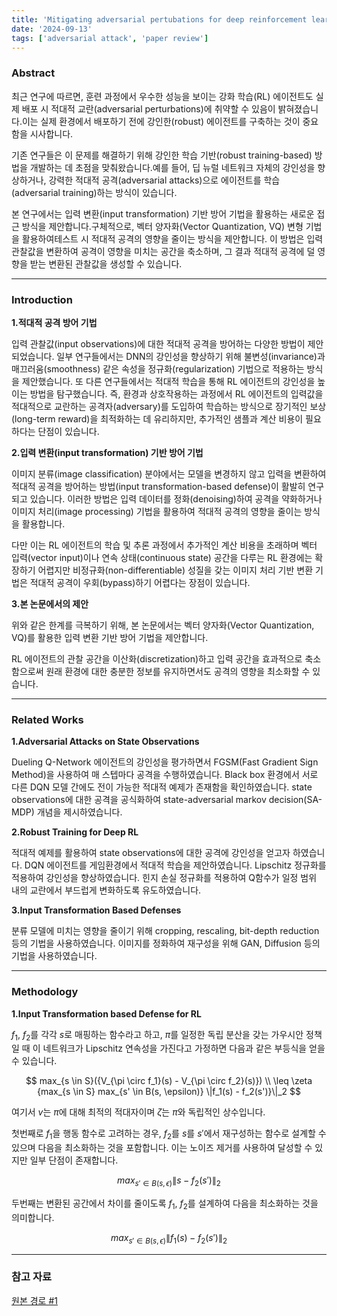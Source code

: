 ```yaml
---
title: 'Mitigating adversarial pertubations for deep reinforcement learning via vector quantization'
date: '2024-09-13'
tags: ['adversarial attack', 'paper review']
---
```


### Abstract

최근 연구에 따르면, 훈련 과정에서 우수한 성능을 보이는 강화 학습(RL) 에이전트도 실제 배포 시 적대적 교란(adversarial perturbations)에 취약할 수 있음이 밝혀졌습니다.이는 실제 환경에서 배포하기 전에 강인한(robust) 에이전트를 구축하는 것이 중요함을 시사합니다.

기존 연구들은 이 문제를 해결하기 위해 강인한 학습 기반(robust training-based) 방법을 개발하는 데 초점을 맞춰왔습니다.예를 들어, 딥 뉴럴 네트워크 자체의 강인성을 향상하거나, 강력한 적대적 공격(adversarial attacks)으로 에이전트를 학습(adversarial training)하는 방식이 있습니다.

본 연구에서는 입력 변환(input transformation) 기반 방어 기법을 활용하는 새로운 접근 방식을 제안합니다.구체적으로, 벡터 양자화(Vector Quantization, VQ) 변형 기법을 활용하여테스트 시 적대적 공격의 영향을 줄이는 방식을 제안합니다. 이 방법은 입력 관찰값을 변환하여 공격이 영향을 미치는 공간을 축소하며, 그 결과 적대적 공격에 덜 영향을 받는 변환된 관찰값을 생성할 수 있습니다.

---

### Introduction

__1.적대적 공격 방어 기법__

입력 관찰값(input observations)에 대한 적대적 공격을 방어하는 다양한 방법이 제안되었습니다. 일부 연구들에서는 DNN의 강인성을 향상하기 위해 불변성(invariance)과 매끄러움(smoothness) 같은 속성을 정규화(regularization) 기법으로 적용하는 방식을 제안했습니다. 또 다른 연구들에서는 적대적 학습을 통해 RL 에이전트의 강인성을 높이는 방법을 탐구했습니다. 즉, 환경과 상호작용하는 과정에서 RL 에이전트의 입력값을 적대적으로 교란하는 공격자(adversary)를 도입하여 학습하는 방식으로 장기적인 보상(long-term reward)을 최적화하는 데 유리하지만, 추가적인 샘플과 계산 비용이 필요하다는 단점이 있습니다.

__2.입력 변환(input transformation) 기반 방어 기법__

이미지 분류(image classification) 분야에서는 모델을 변경하지 않고 입력을 변환하여 적대적 공격을 방어하는 방법(input transformation-based defense)이 활발히 연구되고 있습니다. 이러한 방법은 입력 데이터를 정화(denoising)하여 공격을 약화하거나 이미지 처리(image processing) 기법을 활용하여 적대적 공격의 영향을 줄이는 방식을 활용합니다.

다만 이는 RL 에이전트의 학습 및 추론 과정에서 추가적인 계산 비용을 초래하며 벡터 입력(vector input)이나 연속 상태(continuous state) 공간을 다루는 RL 환경에는 확장하기 어렵지만 비정규화(non-differentiable) 성질을 갖는 이미지 처리 기반 변환 기법은 적대적 공격이 우회(bypass)하기 어렵다는 장점이 있습니다.

__3.본 논문에서의 제안__

위와 같은 한계를 극복하기 위해, 본 논문에서는 벡터 양자화(Vector Quantization, VQ)를 활용한 입력 변환 기반 방어 기법을 제안합니다.

RL 에이전트의 관찰 공간을 이산화(discretization)하고 입력 공간을 효과적으로 축소함으로써 원래 환경에 대한 충분한 정보를 유지하면서도 공격의 영향을 최소화할 수 있습니다.

---

### Related Works

__1.Adversarial Attacks on State Observations__

Dueling Q-Network 에이전트의 강인성을 평가하면서 FGSM(Fast Gradient Sign Method)을 사용하여 매 스텝마다 공격을 수행하였습니다.
Black box 환경에서 서로 다른 DQN 모델 간에도 전이 가능한 적대적 예제가 존재함을 확인하였습니다.
state observations에 대한 공격을 공식화하여 state-adversarial markov decision(SA-MDP) 개념을 제시하였습니다.

__2.Robust Training for Deep RL__

적대적 예제를 활용하여 state observations에 대한 공격에 강인성을 얻고자 하였습니다.
DQN 에이전트를 게임환경에서 적대적 학습을 제안하였습니다.
Lipschitz 정규화를 적용하여 강인성을 향상하였습니다.
힌지 손실 정규화를 적용하여 Q함수가 일정 범위 내의 교란에서 부드럽게 변화하도록 유도하였습니다.


__3.Input Transformation Based Defenses__

분류 모델에 미치는 영향을 줄이기 위해 cropping, rescaling, bit-depth reduction 등의 기법을 사용하였습니다.
이미지를 정화하여 재구성을 위해 GAN, Diffusion 등의 기법을 사용하였습니다.

---

### Methodology

__1.Input Transformation based Defense for RL__

$f_1$, $f_2$를 각각 $s$로 매핑하는 함수라고 하고, $π$를 일정한 독립 분산을 갖는 가우시안 정책일 때 이 네트워크가 Lipschitz 연속성을 가진다고 가정하면 다음과 같은 부등식을 얻을 수 있습니다.

$$
max_{s \in S}({V_{\pi \circ f_1}(s) - V_{\pi \circ f_2}(s)}) \\
\leq \zeta {max_{s \in S} max_{s' \in B(s, \epsilon)} \|f_1(s) - f_2(s')}\|_2
$$

여기서 $v$는 $\pi$에 대해 최적의 적대자이며 $\zeta$는 $\pi$와 독립적인 상수입니다.

첫번째로 $f_1$을 행동 함수로 고려하는 경우, $f_2$를 $s$를 $s'$에서 재구성하는 함수로 설계할 수 있으며 다음을 최소화하는 것을 포함합니다. 이는 노이즈 제거를 사용하여 달성할 수 있지만 일부 단점이 존재합니다. 

$$
max_{s' \in B(s, \epsilon)} \|s - f_2(s')\|_2
$$

두번째는 변환된 공간에서 차이를 줄이도록 $f_1$, $f_2$를 설계하여 다음을 최소화하는 것을 의미합니다.

$$
max_{s' \in B(s, \epsilon)} \|f_1(s) - f_2(s')\|_2
$$

---

### 참고 자료

[원본 경로 #1](https://arxiv.org/abs/2410.03376)




